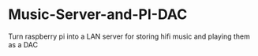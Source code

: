 # Music-Server-and-PI-DAC
Turn raspberry pi into a LAN server for storing hifi music and playing them as a DAC
